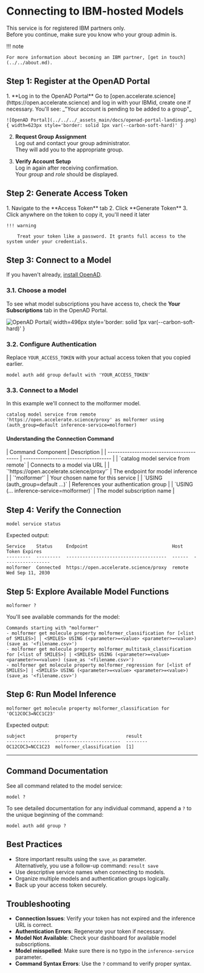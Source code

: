 # Connecting to IBM-hosted Models

This service is for registered IBM partners only.  
Before you continue, make sure you know who your group admin is.

!!! note

    For more information about becoming an IBM partner, [get in touch](../../about.md).

## Step 1: Register at the OpenAD Portal

<div class="padded-list-next"></div>
1.  **Log in to the OpenAD Portal**  
    Go to [open.accelerate.science](https://open.accelerate.science) and log in with your IBMid, create one if necessary.  
    You'll see: _"Your account is pending to be added to a group"_

    ![OpenAD Portal](../../../_assets_main/docs/openad-portal-landing.png){ width=623px style='border: solid 1px var(--carbon-soft-hard)' }

2.  **Request Group Assignment**  
    Log out and contact your group administrator.  
    They will add you to the appropriate group.

3.  **Verify Account Setup**  
    Log in again after receiving confirmation.  
    Your _group_ and _role_ should be displayed.

## Step 2: Generate Access Token

<div class="tight-list-next"></div>
1. Navigate to the **Access Token** tab
2. Click **Generate Token**
3. Click anywhere on the token to copy it, you'll need it later

    !!! warning
        
        Treat your token like a password. It grants full access to the system under your credentials.

## Step 3: Connect to a Model

If you haven't already, [install OpenAD](../installation.md).

### 3.1. Choose a model

To see what model subscriptions you have access to, check the **Your Subscriptions** tab in the OpenAD Portal.

![OpenAD Portal](../../../_assets_main/docs/openad-portal-services.png){ width=496px style='border: solid 1px var(--carbon-soft-hard)' }

### 3.2. Configure Authentication

Replace `YOUR_ACCESS_TOKEN` with your actual access token that you copied earlier.

```shell
model auth add group default with 'YOUR_ACCESS_TOKEN'
```

### 3.3. Connect to a Model

In this example we'll connect to the molformer model.

```shell
catalog model service from remote 'https://open.accelerate.science/proxy' as molformer using (auth_group=default inference-service=molformer)
```

#### Understanding the Connection Command

<div class='table-full-width-next'></div>
| Command Component                         | Description                          |
| ----------------------------------------- | ------------------------------------ |
| `catalog model service from remote`       | Connects to a model via URL          |
| `'https://open.accelerate.science/proxy'` | The endpoint for model inference     |
| `'molformer'`                             | Your chosen name for this service    |
| `USING (auth_group=default ...)`          | References your authentication group |
| `USING (... inference-service=molformer)` | The model subscription name          |

## Step 4: Verify the Connection

```shell
model service status
```

Expected output:

```text
Service    Status     Endpoint                               Host    Token Expires
---------  ---------  -------------------------------------  ------  -----------------
molformer  Connected  https://open.accelerate.science/proxy  remote  Wed Sep 11, 2030
```

## Step 5: Explore Available Model Functions

```shell
molformer ?
```

You'll see available commands for the model:

```text
Commands starting with "molformer"
- molformer get molecule property molformer_classification for [<list of SMILES>] | <SMILES> USING (<parameter>=<value> <parameter>=<value>) (save_as '<filename.csv>')
- molformer get molecule property molformer_multitask_classification for [<list of SMILES>] | <SMILES> USING (<parameter>=<value> <parameter>=<value>) (save_as '<filename.csv>')
- molformer get molecule property molformer_regression for [<list of SMILES>] | <SMILES> USING (<parameter>=<value> <parameter>=<value>) (save_as '<filename.csv>')
```

## Step 6: Run Model Inference

```shell
molformer get molecule property molformer_classification for 'OC12COC3=NCC1C23'
```

Expected output:

```text
subject           property                  result
----------------  ------------------------  --------
OC12COC3=NCC1C23  molformer_classification  [1]
```

---


## Command Documentation

See all command related to the model service:

```shell
model ?
```

To see detailed documentation for any individual command, append a `?` to the unique beginning of the command:

```shell
model auth add group ?
```

## Best Practices

-   Store important results using the `save_as` parameter.  
    Alternatively, you use a follow-up command: `result save`
-   Use descriptive service names when connecting to models.
-   Organize multiple models and authentication groups logically.
-   Back up your access token securely.

## Troubleshooting

-   **Connection Issues**: Verify your token has not expired and the inference URL is correct.
-   **Authentication Errors**: Regenerate your token if necessary.
-   **Model Not Available**: Check your dashboard for available model subscriptions.
-   **Model misspelled**: Make sure there is no typo in the `inference-service` parameter.
-   **Command Syntax Errors**: Use the `?` command to verify proper syntax.